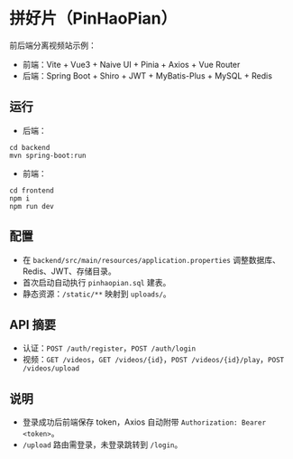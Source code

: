 # 拼好片（PinHaoPian）

前后端分离视频站示例：
- 前端：Vite + Vue3 + Naive UI + Pinia + Axios + Vue Router
- 后端：Spring Boot + Shiro + JWT + MyBatis-Plus + MySQL + Redis

## 运行
- 后端：
```
cd backend
mvn spring-boot:run
```
- 前端：
```
cd frontend
npm i
npm run dev
```

## 配置
- 在 `backend/src/main/resources/application.properties` 调整数据库、Redis、JWT、存储目录。
- 首次启动自动执行 `pinhaopian.sql` 建表。
- 静态资源：`/static/**` 映射到 `uploads/`。

## API 摘要
- 认证：`POST /auth/register`，`POST /auth/login`
- 视频：`GET /videos`，`GET /videos/{id}`，`POST /videos/{id}/play`，`POST /videos/upload`

## 说明
- 登录成功后前端保存 token，Axios 自动附带 `Authorization: Bearer <token>`。
- `/upload` 路由需登录，未登录跳转到 `/login`。
